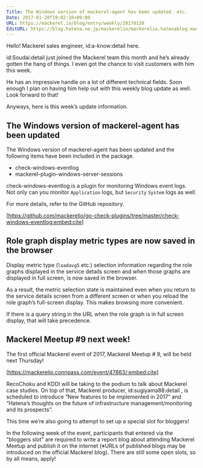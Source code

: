 ```yaml
---
Title: The Windows version of mackerel-agent has been updated  etc.
Date: 2017-01-20T19:02:16+09:00
URL: https://mackerel.io/blog/entry/weekly/20170120
EditURL: https://blog.hatena.ne.jp/mackerelio/mackerelio.hatenablog.mackerel.io/atom/entry/10328749687208377293
---
```


Hello! Mackerel sales engineer, id:a-know:detail here.

id:Soudai:detail just joined the Mackerel team this month and he’s already gotten the hang of things. I even got the chance to visit customers with him this week.

He has an impressive handle on a lot of different technical fields. Soon enough I plan on having him help out with this weekly blog update as well. Look forward to that!

Anyways, here is this week’s update information.

## The Windows version of mackerel-agent has been updated

The Windows version of mackerel-agent has been updated and the following items have been included in the package.

* check-windows-eventlog
* mackerel-plugin-windows-server-sessions

check-windows-eventlog is a plugin for monitoring Windows event logs. Not only can you monitor `Application` logs, but `Security` `System` logs as well.

For more details, refer to the GitHub repository.


[https://github.com/mackerelio/go-check-plugins/tree/master/check-windows-eventlog:embed:cite]

## Role graph display metric types are now saved in the browser

Display metric type (`loadavg5` etc.) selection information regarding the role graphs displayed in the service details screen and when those graphs are displayed in full screen, is now saved in the browser.

As a result, the metric selection state is maintained even when you return to the service details screen from a different screen or when you reload the role graph’s full-screen display. This makes browsing more convenient. 

If there is a query string in the URL when the role graph is in full screen display, that will take precedence.

## Mackerel Meetup #9 next week!

The first official Mackerel event of 2017, Mackerel Meetup # 9, will be held next Thursday!

[https://mackerelio.connpass.com/event/47863/:embed:cite]

RecoChoku and KDDI will be taking to the podium to talk about Mackerel case studies. On top of that, Mackerel producer, id:sugiyama88:detail , is scheduled to introduce “New features to be implemented in 2017” and “Hatena’s thoughts on the future of infrastructure management/monitoring and its prospects”.

This time we’re also going to attempt to set up a special slot for bloggers!

In the following week of the event, participants that entered via the "bloggers slot" are required to write a report blog about attending Mackerel Meetup and publish it on the internet (※URLs of published blogs may be introduced on the official Mackerel blog). There are still some open slots, so by all means, apply! 
